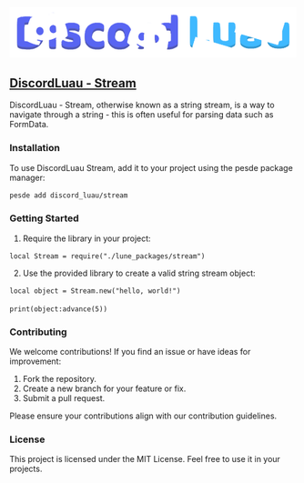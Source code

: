 <div align="center">
	<p>
		<a href=""><img src="https://raw.githubusercontent.com/DiscordLuau/.github/master/resource/DiscordLuau-Banner.png" width="512" alt="discord-luau"/></a>
	</p>
</div>

## [DiscordLuau - Stream](https://pesde.dev/packages/discord_luau/stream)

DiscordLuau - Stream, otherwise known as a string stream, is a way to navigate through a string - this is often useful for parsing data such as FormData.

### Installation

To use DiscordLuau Stream, add it to your project using the pesde package manager:

```bash
pesde add discord_luau/stream
```

### Getting Started

1. Require the library in your project:
```luau
local Stream = require("./lune_packages/stream")
```

2. Use the provided library to create a valid string stream object:
```luau
local object = Stream.new("hello, world!")

print(object:advance(5))
```

### Contributing
We welcome contributions! If you find an issue or have ideas for improvement:

1. Fork the repository.
2. Create a new branch for your feature or fix.
3. Submit a pull request.

Please ensure your contributions align with our contribution guidelines.

### License
This project is licensed under the MIT License. Feel free to use it in your projects.